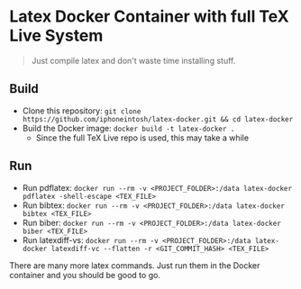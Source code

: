 # Latex Docker Container with full TeX Live System

> Just compile latex and don't waste time installing stuff.

## Build

- Clone this repository: `git clone https://github.com/iphoneintosh/latex-docker.git && cd latex-docker`
- Build the Docker image: `docker build -t latex-docker .`
  - Since the full TeX Live repo is used, this may take a while

## Run

- Run pdflatex: `docker run --rm -v <PROJECT_FOLDER>:/data latex-docker pdflatex -shell-escape <TEX_FILE>`
- Run bibtex: `docker run --rm -v <PROJECT_FOLDER>:/data latex-docker bibtex <TEX_FILE>`
- Run biber: `docker run --rm -v <PROJECT_FOLDER>:/data latex-docker biber <TEX_FILE>`
- Run latexdiff-vs: `docker run --rm -v <PROJECT_FOLDER>:/data latex-docker latexdiff-vc --flatten -r <GIT_COMMIT_HASH> <TEX_FILE>`

There are many more latex commands. Just run them in the Docker container and you should be good to go.
